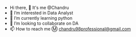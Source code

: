 - Hi there, 👋 It's me @Chandru 
- 👀 I’m interested in Data Analyst
- 🌱 I’m currently learning python
- 💞️ I’m looking to collaborate on DA
- 📫 How to reach me Ⓜ️ chandru98professional@gmail.com

<!---
Chandru01101998/Chandru01101998 is a ✨ special ✨ repository because its `README.md` (this file) appears on your GitHub profile.
You can click the Preview link to take a look at your changes.
--->
